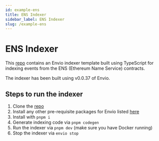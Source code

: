 ```yaml
---
id: example-ens
title: ENS Indexer
sidebar_label: ENS Indexer
slug: /example-ens
---
```


# ENS Indexer

This [repo](https://github.com/JasoonS/Envio-ENS-Indexer) contains an Envio indexer template built using TypeScript for indexing events from the ENS (Ethereum Name Service) contracts.

The indexer has been built using v0.0.37 of Envio.

## Steps to run the indexer

1. Clone the [repo](https://github.com/JasoonS/Envio-ENS-Indexer)
2. Install any other pre-requisite packages for Envio listed [here](https://docs.envio.dev/docs/installation#prerequisites)
3. Install with `pnpm i`
4. Generate indexing code via `pnpm codegen`
5. Run the indexer via `pnpm dev` (make sure you have Docker running)
6. Stop the indexer via `envio stop`
